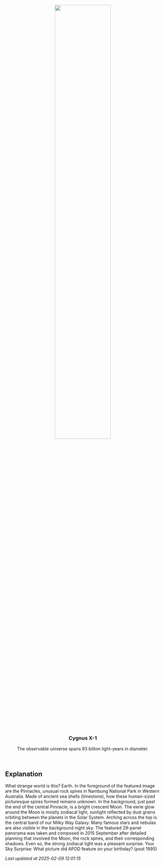 <p align='center'>
    <img src='https://apod.nasa.gov/apod/image/2502/PinnaclesGalaxy_Goh_1080.jpg' width='60%' />
    <h3 align="center">Cygnus X-1</h3>
    <p align="center">The observable universe spans 93 billion light-years in diameter.</p>
</p>
<br/>

Explanation
--
What strange world is this? Earth. In the foreground of the featured image are the Pinnacles, unusual rock spires in Nambung National Park in Western Australia. Made of ancient sea shells (limestone), how these human-sized picturesque spires formed remains unknown.  In the background, just past the end of the central Pinnacle, is a bright crescent Moon. The eerie glow around the Moon is mostly zodiacal light, sunlight reflected by dust grains orbiting between the planets in the Solar System. Arching across the top is the central band of our Milky Way Galaxy. Many famous stars and nebulas are also visible in the background night sky. The featured 29-panel panorama was taken and composed in 2015 September after detailed planning that involved the Moon, the rock spires, and their corresponding shadows. Even so, the strong zodiacal light was a pleasant surprise.   Your Sky Surprise: What picture did APOD feature on your birthday? (post 1995)


*Last updated at 2025-02-09 12:01:15*
